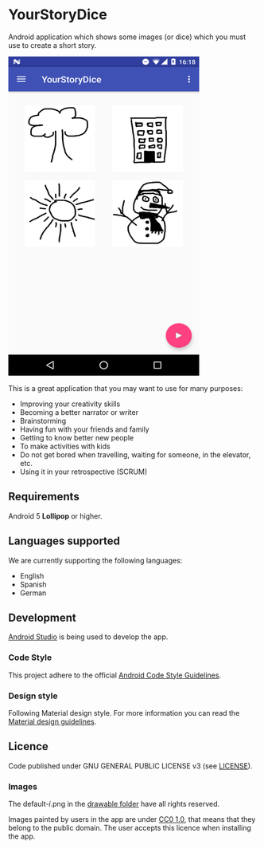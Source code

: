 # YourStoryDice

Android application which shows some images (or dice) which you must use to create a short story.

<img src=Screenshot.png width=384 height=640 alt='YourStoryDice screenshot' />

This is a great application that you may want to use for many purposes:

 - Improving your creativity skills
 - Becoming a better narrator or writer
 - Brainstorming
 - Having fun with your friends and family
 - Getting to know better new people
 - To make activities with kids
 - Do not get bored when travelling, waiting for someone, in the elevator, etc.
 - Using it in your retrospective (SCRUM)


## Requirements

Android 5 **Lollipop** or higher.

## Languages supported

We are currently supporting the following languages:

 - English
 - Spanish
 - German

## Development

[Android Studio](https://developer.android.com/studio/intro/index.html) is being used to develop the app.


### Code Style

This project adhere to the official [Android Code Style Guidelines](http://source.android.com/source/code-style.html).


### Design style

Following Material design style. For more information you can read the [Material design guidelines](https://material.io/guidelines).


## Licence

Code published under GNU GENERAL PUBLIC LICENSE v3 (see [LICENSE](LICENSE)).

### Images

The default-_i_.png in the [drawable folder](/app/src/main/res/drawable/) have all rights reserved. 

Images painted by users in the app are under [CC0 1.0](https://creativecommons.org/publicdomain/zero/1.0/), that means that they 
belong to the public domain. The user accepts this licence when installing the app.
